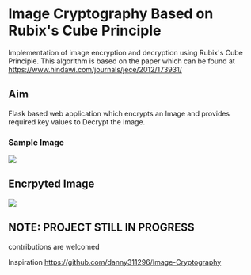 # Image Cryptography Based on Rubix's Cube Principle

Implementation of image encryption and decryption using Rubix's Cube Principle. This algorithm is based on 
the paper which can be found at https://www.hindawi.com/journals/jece/2012/173931/

## Aim
Flask based web application which encrypts an Image and provides required key values to Decrypt the Image.

### Sample Image
![](https://github.com/danny311296/Image-Cryptography/blob/master/decrypted_images/pic3.png)

## Encrpyted Image
![](https://github.com/danny311296/Image-Cryptography/blob/master/encrypted_images/pic3.png)

## NOTE: PROJECT STILL IN PROGRESS

contributions are welcomed

Inspiration https://github.com/danny311296/Image-Cryptography


